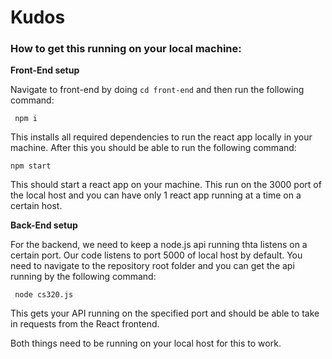 # Kudos

### How to get this running on your local machine:

**Front-End setup**

Navigate to front-end by doing ```cd front-end``` and then run the following command:

``` npm i``` 

This installs all required dependencies to run the react app locally in your machine. After this you should be able to run the following command:

```npm start```

This should start a react app on your machine. This run on the 3000 port of the local host and you can have only 1 react app running at a time on a certain host.

**Back-End setup**

For the backend, we need to keep a node.js api running thta listens on a certain port. Our code listens to port 5000 of local host by default. You need to navigate to the repository root folder and you can get the api running by the following command:

``` node cs320.js```

This gets your API running on the specified port and should be able to take in requests from the React frontend. 

Both things need to be running on your local host for this to work. 

